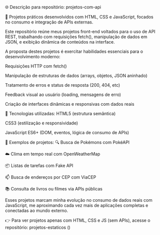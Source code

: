 
🌐 Descrição para repositório: projetos-com-api

🚀 Projetos práticos desenvolvidos com HTML, CSS e JavaScript, focados no consumo e integração de APIs externas.

Este repositório reúne meus projetos front-end voltados para o uso de API REST, trabalhando com requisições fetch(), manipulação de dados em JSON, e exibição dinâmica de conteúdos na interface.

A proposta destes projetos é exercitar habilidades essenciais para o desenvolvimento moderno:

Requisições HTTP com fetch()

Manipulação de estruturas de dados (arrays, objetos, JSON aninhado)

Tratamento de erros e status de resposta (200, 404, etc)

Feedback visual ao usuário (loading, mensagens de erro)

Criação de interfaces dinâmicas e responsivas com dados reais

📌 Tecnologias utilizadas:
HTML5 (estrutura semântica)

CSS3 (estilização e responsividade)

JavaScript ES6+ (DOM, eventos, lógica de consumo de APIs)

📁 Exemplos de projetos:
🔍 Busca de Pokémons com PokéAPI

☁️ Clima em tempo real com OpenWeatherMap

📦 Listas de tarefas com Fake API

📫 Busca de endereços por CEP com ViaCEP

📚 Consulta de livros ou filmes via APIs públicas

Esses projetos marcam minha evolução no consumo de dados reais com JavaScript, me aproximando cada vez mais de aplicações completas e conectadas ao mundo externo.

👉 Para ver projetos apenas com HTML, CSS e JS (sem APIs), acesse o repositório: projetos-estaticos ()



